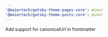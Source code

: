 ```yaml
---
'@maiertech/gatsby-theme-pages-core': minor
'@maiertech/gatsby-theme-posts-core': minor
---
```


Add support for canonicalUrl in frontmatter
